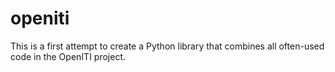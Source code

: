 # openiti

This is a first attempt to create a Python library that combines all often-used code in the OpenITI project. 
